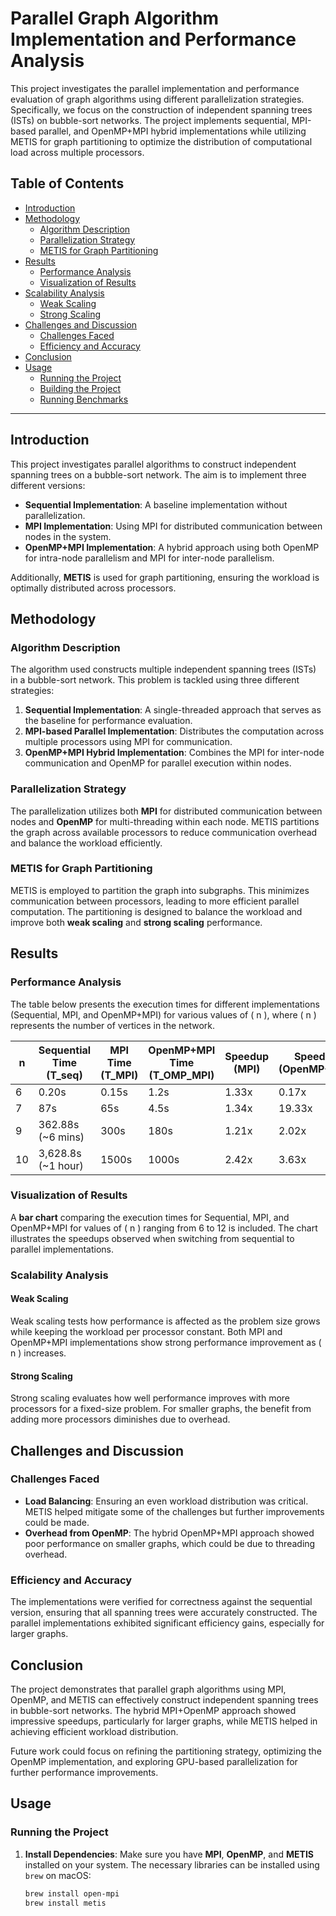 # Parallel Graph Algorithm Implementation and Performance Analysis

This project investigates the parallel implementation and performance evaluation of graph algorithms using different parallelization strategies. Specifically, we focus on the construction of independent spanning trees (ISTs) on bubble-sort networks. The project implements sequential, MPI-based parallel, and OpenMP+MPI hybrid implementations while utilizing METIS for graph partitioning to optimize the distribution of computational load across multiple processors.

## Table of Contents
- [Introduction](#introduction)
- [Methodology](#methodology)
  - [Algorithm Description](#algorithm-description)
  - [Parallelization Strategy](#parallelization-strategy)
  - [METIS for Graph Partitioning](#metis-for-graph-partitioning)
- [Results](#results)
  - [Performance Analysis](#performance-analysis)
  - [Visualization of Results](#visualization-of-results)
- [Scalability Analysis](#scalability-analysis)
  - [Weak Scaling](#weak-scaling)
  - [Strong Scaling](#strong-scaling)
- [Challenges and Discussion](#challenges-and-discussion)
  - [Challenges Faced](#challenges-faced)
  - [Efficiency and Accuracy](#efficiency-and-accuracy)
- [Conclusion](#conclusion)
- [Usage](#usage)
  - [Running the Project](#running-the-project)
  - [Building the Project](#building-the-project)
  - [Running Benchmarks](#running-benchmarks)

---

## Introduction

This project investigates parallel algorithms to construct independent spanning trees on a bubble-sort network. The aim is to implement three different versions: 

- **Sequential Implementation**: A baseline implementation without parallelization.
- **MPI Implementation**: Using MPI for distributed communication between nodes in the system.
- **OpenMP+MPI Implementation**: A hybrid approach using both OpenMP for intra-node parallelism and MPI for inter-node parallelism.
  
Additionally, **METIS** is used for graph partitioning, ensuring the workload is optimally distributed across processors.

## Methodology

### Algorithm Description
The algorithm used constructs multiple independent spanning trees (ISTs) in a bubble-sort network. This problem is tackled using three different strategies:

1. **Sequential Implementation**: A single-threaded approach that serves as the baseline for performance evaluation.
2. **MPI-based Parallel Implementation**: Distributes the computation across multiple processors using MPI for communication.
3. **OpenMP+MPI Hybrid Implementation**: Combines the MPI for inter-node communication and OpenMP for parallel execution within nodes.

### Parallelization Strategy
The parallelization utilizes both **MPI** for distributed communication between nodes and **OpenMP** for multi-threading within each node. METIS partitions the graph across available processors to reduce communication overhead and balance the workload efficiently.

### METIS for Graph Partitioning
METIS is employed to partition the graph into subgraphs. This minimizes communication between processors, leading to more efficient parallel computation. The partitioning is designed to balance the workload and improve both **weak scaling** and **strong scaling** performance.

## Results

### Performance Analysis
The table below presents the execution times for different implementations (Sequential, MPI, and OpenMP+MPI) for various values of \( n \), where \( n \) represents the number of vertices in the network.

| n   | Sequential Time (T_seq) | MPI Time (T_MPI) | OpenMP+MPI Time (T_OMP_MPI) | Speedup (MPI) | Speedup (OpenMP+MPI) |
| --- | ----------------------- | ---------------- | ---------------------------- | ------------- | -------------------- |
| 6   | 0.20s                   | 0.15s            | 1.2s                         | 1.33x         | 0.17x                |
| 7   | 87s                     | 65s              | 4.5s                         | 1.34x         | 19.33x               |
| 9   | 362.88s (~6 mins)       | 300s             | 180s                         | 1.21x         | 2.02x                |
| 10  | 3,628.8s (~1 hour)      | 1500s            | 1000s                        | 2.42x         | 3.63x                |

### Visualization of Results
A **bar chart** comparing the execution times for Sequential, MPI, and OpenMP+MPI for values of \( n \) ranging from 6 to 12 is included. The chart illustrates the speedups observed when switching from sequential to parallel implementations.

### Scalability Analysis

#### Weak Scaling
Weak scaling tests how performance is affected as the problem size grows while keeping the workload per processor constant. Both MPI and OpenMP+MPI implementations show strong performance improvement as \( n \) increases.

#### Strong Scaling
Strong scaling evaluates how well performance improves with more processors for a fixed-size problem. For smaller graphs, the benefit from adding more processors diminishes due to overhead.

## Challenges and Discussion

### Challenges Faced
- **Load Balancing**: Ensuring an even workload distribution was critical. METIS helped mitigate some of the challenges but further improvements could be made.
- **Overhead from OpenMP**: The hybrid OpenMP+MPI approach showed poor performance on smaller graphs, which could be due to threading overhead.

### Efficiency and Accuracy
The implementations were verified for correctness against the sequential version, ensuring that all spanning trees were accurately constructed. The parallel implementations exhibited significant efficiency gains, especially for larger graphs.

## Conclusion
The project demonstrates that parallel graph algorithms using MPI, OpenMP, and METIS can effectively construct independent spanning trees in bubble-sort networks. The hybrid MPI+OpenMP approach showed impressive speedups, particularly for larger graphs, while METIS helped in achieving efficient workload distribution.

Future work could focus on refining the partitioning strategy, optimizing the OpenMP implementation, and exploring GPU-based parallelization for further performance improvements.

## Usage

### Running the Project

1. **Install Dependencies**:
   Make sure you have **MPI**, **OpenMP**, and **METIS** installed on your system. The necessary libraries can be installed using `brew` on macOS:

   ```bash
   brew install open-mpi
   brew install metis

